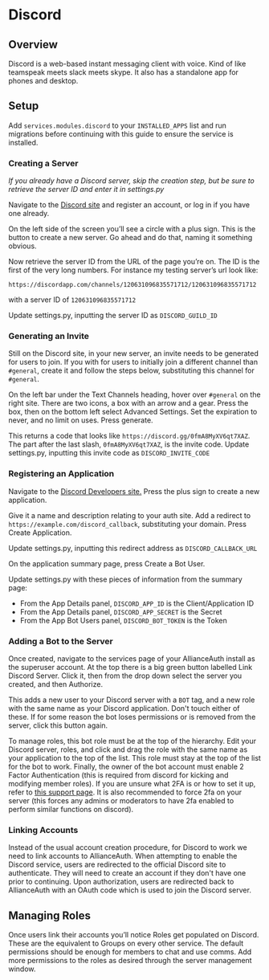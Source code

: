 # Discord
## Overview
Discord is a web-based instant messaging client with voice. Kind of like teamspeak meets slack meets skype. It also has a standalone app for phones and desktop.

## Setup

Add `services.modules.discord` to your `INSTALLED_APPS` list and run migrations before continuing with this guide to ensure the service is installed.

### Creating a Server
*If you already have a Discord server, skip the creation step, but be sure to retrieve the server ID and enter it in settings.py*

Navigate to the [Discord site](https://discordapp.com/) and register an account, or log in if you have one already.

On the left side of the screen you’ll see a circle with a plus sign. This is the button to create a new server. Go ahead and do that, naming it something obvious.

Now retrieve the server ID from the URL of the page you’re on. The ID is the first of the very long numbers. For instance my testing server’s url look like:

    https://discordapp.com/channels/120631096835571712/120631096835571712

with a server ID of `120631096835571712`

Update settings.py, inputting the server ID as `DISCORD_GUILD_ID`

### Generating an Invite
Still on the Discord site, in your new server, an invite needs to be generated for users to join. If you with for users to  initially join a different channel than `#general`, create it and follow the steps below, substituting this channel for `#general`.

On the left bar under the Text Channels heading, hover over `#general` on the right site. There are two icons, a box with an arrow and a gear. Press the box, then on the bottom left select Advanced Settings. Set the expiration to never, and no limit on uses. Press generate.

This returns a code that looks like `https://discord.gg/0fmA8MyXV6qt7XAZ`. The part after the last slash, `0fmA8MyXV6qt7XAZ`, is the invite code. Update settings.py, inputting this invite code as `DISCORD_INVITE_CODE`

### Registering an Application

Navigate to the [Discord Developers site.](https://discordapp.com/developers/applications/me) Press the plus sign to create a new application.

Give it a name and description relating to your auth site. Add a redirect to `https://example.com/discord_callback`, substituting your domain. Press Create Application.

Update settings.py, inputting this redirect address as `DISCORD_CALLBACK_URL`

On the application summary page, press Create a Bot User.

Update settings.py with these pieces of information from the summary page:
 - From the App Details panel, `DISCORD_APP_ID` is the Client/Application ID
 - From the App Details panel, `DISCORD_APP_SECRET` is the Secret
 - From the App Bot Users panel, `DISCORD_BOT_TOKEN` is the Token

### Adding a Bot to the Server
Once created, navigate to the services page of your AllianceAuth install as the superuser account. At the top there is a big green button labelled Link Discord Server. Click it, then from the drop down select the server you created, and then Authorize.

This adds a new user to your Discord server with a `BOT` tag, and a new role with the same name as your Discord application. Don't touch either of these. If for some reason the bot loses permissions or is removed from the server, click this button again.

To manage roles, this bot role must be at the top of the hierarchy. Edit your Discord server, roles, and click and drag the role with the same name as your application to the top of the list. This role must stay at the top of the list for the bot to work.  Finally, the owner of the bot account must enable 2 Factor Authentication (this is required from discord for kicking and modifying member roles).  If you are unsure what 2FA is or how to set it up, refer to [this support page](https://support.discordapp.com/hc/en-us/articles/219576828).  It is also recommended to force 2fa on your server (this forces any admins or moderators to have 2fa enabled to perform similar functions on discord).

### Linking Accounts
Instead of the usual account creation procedure, for Discord to work we need to link accounts to AllianceAuth. When attempting to enable the Discord service, users are redirected to the official Discord site to authenticate. They will need to create an account if they don't have one prior to continuing. Upon authorization, users are redirected back to AllianceAuth with an OAuth code which is used to join the Discord server.

## Managing Roles
Once users link their accounts you’ll notice Roles get populated on Discord. These are the equivalent to Groups on every other service. The default permissions should be enough for members to chat and use comms. Add more permissions to the roles as desired through the server management window.
